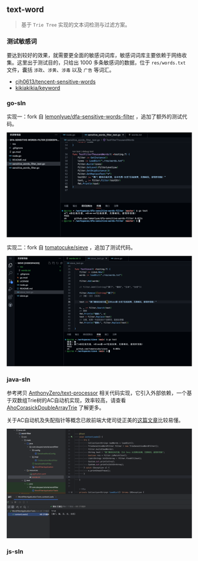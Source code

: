 text-word
---------

>   基于 `Trie Tree` 实现的文本词检测与过滤方案。

### 测试敏感词

要达到较好的效果，就需要更全面的敏感词词库，敏感词词库主要依赖于网络收集。这里出于测试目的，只给出 1000 多条敏感词的数据，位于 `res/words.txt` 文件，囊括 `涉政`、`涉黄`、`涉毒` 以及 `广告` 等词汇。

- [cjh0613/tencent-sensitive-words](https://github.com/cjh0613/tencent-sensitive-words)
- [kikiakikia/keyword](https://github.com/kikiakikia/keyword)

### go-sln

实现一：fork 自 [lemonlyue/dfa-sensitive-words-filter](https://github.com/ycrao/dfa-sensitive-words-filter) ，追加了额外的测试代码。

![go_sln_snapshot_1](snapshots/go-sln-1.png)

实现二：fork 自 [tomatocuke/sieve](https://github.com/ycrao/sieve) ，追加了测试代码。

![go_sln_snapshot_2](snapshots/go-sln-2.png)

### java-sln

参考拷贝 [AnthonyZero/text-processor](https://github.com/AnthonyZero/text-processor) 相关代码实现，它引入外部依赖，一个基于双数组Trie树的AC自动机实现，效率较高，请查看 [AhoCorasickDoubleArrayTrie](https://github.com/hankcs/AhoCorasickDoubleArrayTrie) 了解更多。

关于AC自动机及失配指针等概念已故前端大佬司徒正美的[这篇文章](https://zhuanlan.zhihu.com/p/80325757)比较易懂。

![java_sln_snapshot_1](snapshots/java-sln-1.png)

### js-sln







